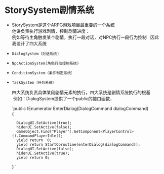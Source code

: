 # StorySystem剧情系统
* StorySystem是这个ARPG游戏项目最重要的一个系统  
他讲负责执行游戏剧情，控制剧情进度：  
例如等待主角触发某个剧情，执行一段对话，对NPC执行一段行为控制  
因此我设计了四大系统  
*     DialogSystem（对话系统)  
*     NpcActionSystem(角色行动控制系统)  
*     ConditionSystem（条件判定系统）
*     TaskSystem（任务系统）    
  
  四大系统负责具体某段剧情元素的执行，四大系统是剧情系统执行的根基  
  例如：DialogSystem提供了一个public的接口函数，  
  
  `public IEnumerator EnterDialog(DialogCommand dialogCommand)    
  {   
    
        DialogUI.SetActive(true);  
        hidenUI.SetActive(false);
        GameObject.Find("Player").GetComponent<PlayerControl>().CommandPlayerIdle();
        yield return  0;
        yield return StartCoroutine(enterDialog(dialogCommand));
        DialogUI.SetActive(false);
        hidenUI.SetActive(true);
        yield return 0;
    }
  `

